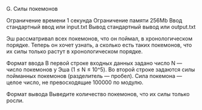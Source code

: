 G. Силы покемонов

Ограничение времени	1 секунда
Ограничение памяти	256Mb
Ввод	стандартный ввод или input.txt
Вывод	стандартный вывод или output.txt

Эш рассматривал всех покемонов, что он поймал, в хронологическом порядке. Теперь он хочет узнать, а сколько есть таких покемонов, что их силы только растут в хронологическом порядке.

Формат ввода
В первой строке входных данных задано число N — число покемонов у Эша (1 ≤ N ≤ 10^5). Во второй строке задаются силы пойманных покемонов (разделитель — пробел). Сила покемона — целое число, не превосходящие 100000 по модулю.

Формат вывода
Выведите количество покемонов, что их силы только росли.